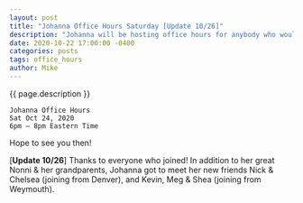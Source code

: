 ```yaml
---
layout: post
title: "Johanna Office Hours Saturday [Update 10/26]"
description: "Johanna will be hosting office hours for anybody who would like to say hello!"
date: 2020-10-22 17:00:00 -0400
categories: posts
tags: office_hours
author: Mike
---
```


{{ page.description }}

    Johanna Office Hours
    Sat Oct 24, 2020
    6pm – 8pm Eastern Time

Hope to see you then!

[**Update 10/26**] Thanks to everyone who joined! In addition to her great Nonni & her grandparents, Johanna got to meet her new friends Nick & Chelsea (joining from Denver), and Kevin, Meg & Shea (joining from Weymouth).
